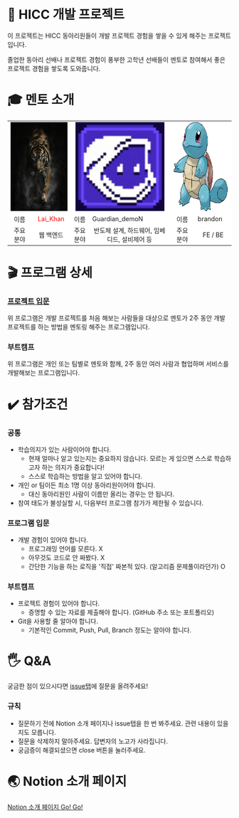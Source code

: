 # :ocean: HICC 개발 프로젝트
이 프로젝트는 HICC 동아리원들이 개발 프로젝트 경험을 쌓을 수 있게 해주는 프로젝트입니다.

졸업한 동아리 선배나 프로젝트 경험이 풍부한 고학년 선배들이 멘토로 참여해서 좋은 프로젝트 경험을 쌓도록 도와줍니다.

# :mortar_board: 멘토 소개
<table>
  <!-- Mentore Image -->
  <tr style="background-color:#fff">
    <td colspan="2" style="text-align:center">
      <img src="mentor/mentor_1.jpg" width="200px" height="200px" />
    </td>
    <td colspan="2" style="text-align:center">
      <img src="mentor/mentor_2.png" width="200px" height="200px" />
    </td>
    <td colspan="2" style="text-align:center">
      <img src="mentor/mentor_3.png" width="200px" height="200px" />
    </td>
  </tr>
  <!-- Mentor Name -->
  <tr style="background-color:#fff">
    <td class="text-center" style="text-align:center">
      이름
    </td>
    <td class="mentor-name" id="lai-khan" style="text-align:center;color:#f00">
      Lai_Khan
    </td>
    <td class="text-center" style="text-align:center">
      이름
    </td>
    <td class="mentor-name" id="guardian_demon">
      Guardian_demoN
    </td>
    <td class="text-center" style="text-align:center">
      이름
    </td>
    <td class="mentor-name" id="guardian_demon">
      brandon
    </td>
  </tr>
  <!-- Mentor Position -->
  <!-- Main Field -->
  <tr style="background-color:#fff">
    <td  class="text-center" style="text-align:center">
      주요 분야
    </td>
    <td  class="text-center" style="text-align:center">
      웹 백엔드
    </td>
    <td  class="text-center" style="text-align:center">
      주요 분야
    </td>
    <td  class="text-center" style="text-align:center">
      반도체 설계, 하드웨어, 임베디드, 설비제어 등
    </td>
    <td  class="text-center" style="text-align:center">
      주요 분야
    </td>
    <td  class="text-center" style="text-align:center">
      FE / BE
    </td>
  </tr>
</table>

# :clapper: 프로그램 상세

### [프로젝트 입문](https://github.com/HICC-Introduction/Common/tree/main)
위 프로그램은 개발 프로젝트를 처음 해보는 사람들을 대상으로 멘토가 2주 동안 개발 프로젝트를 하는 방법을 멘토링 해주는 프로그램입니다.

### 부트캠프
위 프로그램은 개인 또는 팀별로 멘토와 함께, 2주 동안 여러 사람과 협업하며 서비스를 개발해보는 프로그램입니다.

# :heavy_check_mark: 참가조건

### 공통
- 학습의지가 있는 사람이어야 합니다.
  - 현재 얼마나 알고 있는지는 중요하지 않습니다. 모르는 게 있으면 스스로 학습하고자 하는 의지가 중요합니다!
  - 스스로 학습하는 방법을 알고 있어야 합니다.
- 개인 or 팀이든 최소 1명 이상 동아리원이어야 합니다.
  - 대신 동아리원인 사람이 이름만 올리는 경우는 안 됩니다.
- 참여 태도가 불성실할 시, 다음부터 프로그램 참가가 제한될 수 있습니다.

### 프로그램 입문
- 개발 경험이 있어야 합니다.
  - 프로그래밍 언어를 모른다. X
  - 아무것도 코드로 안 짜봤다. X
  - 간단한 기능을 하는 로직을 '직접' 짜본적 있다. (알고리즘 문제풀이라던가) O

### 부트캠프
- 프로젝트 경험이 있어야 합니다.
  - 증명할 수 있는 자료를 제출해야 합니다. (GitHub 주소 또는 포트폴리오)
- Git을 사용할 줄 알아야 합니다.
  - 기본적인 Commit, Push, Pull, Branch 정도는 알아야 합니다.

# :raised_hand_with_fingers_splayed: Q&A
궁금한 점이 있으시다면 [issue탭](https://github.com/HICC-Official/Common/issues)에 질문을 올려주세요!

### 규칙
- 질문하기 전에 Notion 소개 페이지나 issue탭을 한 번 봐주세요. 관련 내용이 있을지도 모릅니다.
- 질문을 삭제하지 말아주세요. 답변자의 노고가 사라집니다.
- 궁금증이 해결되셨으면 close 버튼을 눌러주세요.

# :earth_asia: Notion 소개 페이지
[Notion 소개 페이지 Go! Go!](https://www.notion.so/HICC-3b4f73106d7441e6b2e5d38db3943ad9)

